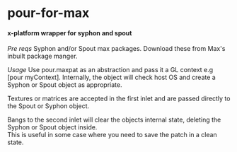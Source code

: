 # pour-for-max
#### x-platform wrapper for syphon and spout

*Pre reqs*
Syphon and/or Spout max packages.  Download these from Max's inbuilt package manger. 

*Usage*
Use pour.maxpat as an abstraction and pass it a GL context e.g [pour myContext].
Internally, the object will check host OS and create a Syphon or Spout object as appropriate.

Textures or matrices are accepted in the first inlet and are passed directly to the Spout or Syphon object.

Bangs to the second inlet will clear the objects internal state, deleting the Syphon or Spout object inside.  
This is useful in some case where you need to save the patch in a clean state. 
